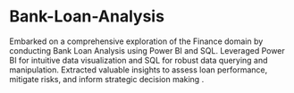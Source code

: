 # Bank-Loan-Analysis
 Embarked on a comprehensive exploration of the Finance domain by conducting Bank Loan Analysis  using Power BI and SQL. Leveraged Power BI for intuitive data visualization and SQL for robust data querying and  manipulation. Extracted valuable insights to assess loan performance, mitigate risks, and inform strategic decision  making .
